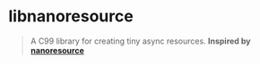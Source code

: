 # libnanoresource

> A C99 library for creating tiny async resources.
**Inspired by [nanoresource][nanoresource]**

[nanoresource]: https://github.com/mafintosh/nanoresource
